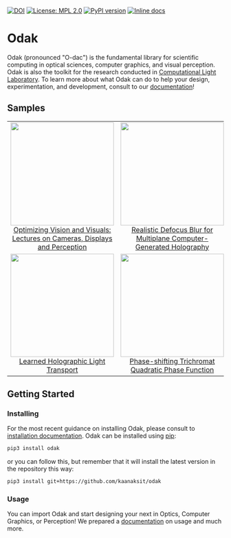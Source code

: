 [![DOI](https://zenodo.org/badge/3987171.svg)](https://zenodo.org/badge/latestdoi/3987171) 
[![License: MPL 2.0](https://img.shields.io/badge/License-MPL%202.0-brightgreen.svg)](https://opensource.org/licenses/MPL-2.0) 
[![PyPI version](https://badge.fury.io/py/odak.svg)](https://badge.fury.io/py/odak)
[![Inline docs](https://img.shields.io/readthedocs/odak)](https://kunguz.github.io/odak/)

# Odak
Odak (pronounced "O-dac") is the fundamental library for scientific computing in optical sciences, computer graphics, and visual perception.
Odak is also the toolkit for the research conducted in [Computational Light Laboratory](https://complightlab.com).
To learn more about what Odak can do to help your design, experimentation, and development, consult to our [documentation](https://kaanaksit.github.io/odak/)!

## Samples

| | | |
|:-------------------------:|:-------------------------:|:-------------------------:|
|<img width="240" src="https://media.githubusercontent.com/media/complight/cameras-displays-perception-course/main/media/representative_image.png"> [Optimizing Vision and Visuals: Lectures on Cameras, Displays and Perception](https://github.com/complight/cameras-displays-perception-course) | <img width="240" src="https://github.com/complight/realistic_defocus/blob/master/teaser.png">  [Realistic Defocus Blur for Multiplane Computer-Generated Holography](https://github.com/complight/realistic_defocus) |<img width="240" src="https://github.com/kunguz/odak/raw/master/media/metameric_varifocal_hologram.gif"> [Metameric Varifocal Computer-Generated Holography](https://github.com/complight/metameric_holography) | 
| <img width="240" src="https://github.com/kunguz/odak/raw/master/media/learned_holographic_light_transport.gif">  [Learned Holographic Light Transport](https://github.com/complight/realistic_holography) | <img width="240" src="https://github.com/kaanaksit/odak/raw/master/media/phase_shifting_qwp.gif">  [Phase-shifting Trichromat Quadratic Phase Function](https://gist.github.com/kaanaksit/f9bcd8c72b4ef5e078dfb0a81b6806c5) | | 

## Getting Started

### Installing
For the most recent guidance on installing Odak, please consult to [installation documentation](https://kaanaksit.github.io/odak/odak/installation/).
Odak can be installed using [pip](https://pypi.org/project/pip):

```bash
pip3 install odak
```
or you can follow this, but remember that it will install the latest version in the repository this way:

```bash
pip3 install git+https://github.com/kaanaksit/odak
```


### Usage
You can import Odak and start designing your next in Optics, Computer Graphics, or Perception! 
We prepared a [documentation](https://kaanaksit.github.io/odak) on usage and much more.
